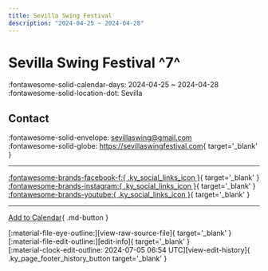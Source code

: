 ```yaml
---
title: Sevilla Swing Festival
description: "2024-04-25 ~ 2024-04-28"
---
```


# Sevilla Swing Festival ^7^

:fontawesome-solid-calendar-days: 2024-04-25 ~ 2024-04-28  
:fontawesome-solid-location-dot: Sevilla  

## Contact

:fontawesome-solid-envelope: <sevillaswing@gmail.com>  
:fontawesome-solid-globe: <https://sevillaswingfestival.com>{ target='_blank' }  

---

 [:fontawesome-brands-facebook-f:{ .ky_social_links_icon }](https://www.facebook.com/SevillaSwingFestival){ target='_blank' } [:fontawesome-brands-instagram:{ .ky_social_links_icon }](https://instagram.com/sevillaswing){ target='_blank' } [:fontawesome-brands-youtube:{ .ky_social_links_icon }](https://youtube.com/@sevillaswingfestival691){ target='_blank' }

---

[Add to Calendar](https://swing.news/ics/en/2024/es_ES/sevilla-swing-festival-2024.ics){ .md-button }

<div class="ky_page_footer" markdown>
<div class="ky_page_footer_trailing" markdown="span">
[:material-file-eye-outline:][view-raw-source-file]{ target='_blank' }
[:material-file-edit-outline:][edit-info]{ target='_blank' }
</div>
<div class="ky_page_footer_leading" markdown="span">
[:material-clock-edit-outline: 2024-07-05 06:54 UTC][view-edit-history]{ .ky_page_footer_history_button target='_blank' }
</div>
</div>

[view-raw-source-file]: https://github.com/swingdance/events/blob/main/2024/es_ES/sevilla-swing-festival-2024.json "View Raw Source File"
[edit-info]: https://github.com/swingdance/events/issues/new?assignees=&labels=update+event&projects=&template=03-update_entity.yml&title=%5B2024%2Fes_ES%5D%20Sevilla%20Swing%20Festival&region=es_ES&year=2024&id=sevilla-swing-festival-2024&name=Sevilla%20Swing%20Festival&org_id= "Edit Info"

[view-edit-history]: https://github.com/swingdance/events/commits/main/2024/es_ES/sevilla-swing-festival-2024.json "View Edit History"
